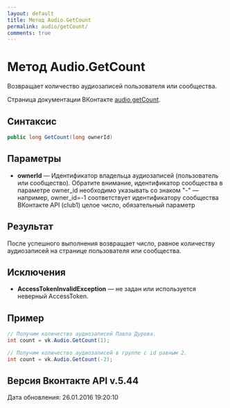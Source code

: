 ```yaml
---
layout: default
title: Метод Audio.GetCount
permalink: audio/getCount/
comments: true
---
```

# Метод Audio.GetCount
Возвращает количество аудиозаписей пользователя или сообщества.

Страница документации ВКонтакте [audio.getCount](https://vk.com/dev/audio.getCount).

## Синтаксис
``` csharp
public long GetCount(long ownerId)
```

## Параметры
+ **ownerId** — Идентификатор владельца аудиозаписей (пользователь или сообщество). Обратите внимание, идентификатор сообщества в параметре owner_id необходимо указывать со знаком "-" — например, owner_id=-1 соответствует идентификатору сообщества ВКонтакте API (club1)  целое число, обязательный параметр

## Результат
После успешного выполнения возвращает число, равное количеству аудиозаписей на странице пользователя или сообщества.

## Исключения
+ **AccessTokenInvalidException** — не задан или используется неверный AccessToken.

## Пример
```csharp
// Получим количество аудиозаписей Павла Дурова.
int count = vk.Audio.GetCount(1);

// Получим количество аудиозаписей в группе с id равным 2.
int count = vk.Audio.GetCount(-2);
```

## Версия Вконтакте API v.5.44
Дата обновления: 26.01.2016 19:20:10
